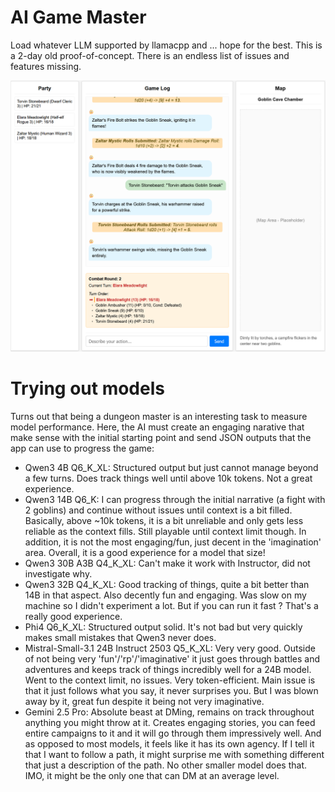 # AI Game Master

Load whatever LLM supported by llamacpp and ... hope for the best.
This is a 2-day old proof-of-concept. There is an endless list of issues and features missing.

![alt text](./docs/State-Of-Play-02-May-2025.png "State of Play (02 May 2025)")

# Trying out models
Turns out that being a dungeon master is an interesting task to measure model performance. Here, the AI must create an engaging narative that make sense with the initial starting point and send JSON outputs that the app can use to progress the game:
- Qwen3 4B Q6_K_XL: Structured output but just cannot manage beyond a few turns. Does track things well until above 10k tokens. Not a great experience.
- Qwen3 14B Q6_K: I can progress through the initial narrative (a fight with 2 goblins) and continue without issues until context is a bit filled. Basically, above ~10k tokens, it is a bit unreliable and only gets less reliable as the context fills. Still playable until context limit though. In addition, it is not the most engaging/fun, just decent in the 'imagination' area. Overall, it is a good experience for a model that size!
- Qwen3 30B A3B Q4_K_XL: Can't make it work with Instructor, did not investigate why.
- Qwen3 32B Q4_K_XL: Good tracking of things, quite a bit better than 14B in that aspect. Also decently fun and engaging. Was slow on my machine so I didn't experiment a lot. But if you can run it fast ? That's a really good experience.
- Phi4 Q6_K_XL: Structured output solid. It's not bad but very quickly makes small mistakes that Qwen3 never does.
- Mistral-Small-3.1 24B Instruct 2503 Q5_K_XL: Very very good. Outside of not being very 'fun'/'rp'/'imaginative' it just goes through battles and adventures and keeps track of things incredibly well for a 24B model. Went to the context limit, no issues. Very token-efficient. Main issue is that it just follows what you say, it never surprises you. But I was blown away by it, great fun despite it being not very imaginative.
- Gemini 2.5 Pro: Absolute beast at DMing, remains on track throughout anything you might throw at it. Creates engaging stories, you can feed entire campaigns to it and it will go through them impressively well. And as opposed to most models, it feels like it has its own agency. If I tell it that I want to follow a path, it might surprise me with something different that just a description of the path. No other smaller model does that. IMO, it might be the only one that can DM at an average level.
